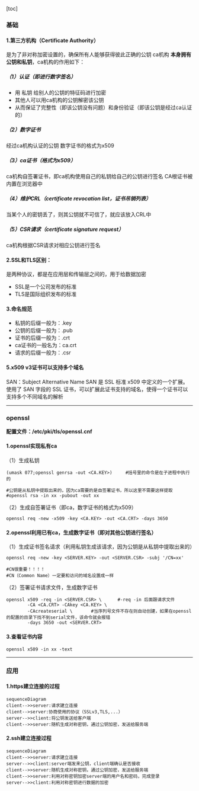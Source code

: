 [toc]
### 基础
#### 1.第三方机构（Certificate Authority）
是为了非对称加密设置的，确保所有人能够获得彼此正确的公钥
ca机构 **本身拥有公钥和私钥**，ca机构的作用如下：

##### （1）认证（即进行数字签名）
* 用 私钥 给别人的公钥的特征码进行加密
* 其他人可以用ca机构的公钥解密该公钥
* 从而保证了完整性（即该公钥没有问题）和身份验证（即该公钥是经过ca认证的）

##### （2）数字证书
经过ca机构认证的公钥
数字证书的格式为x509

##### （3）ca证书（格式为x509）
ca机构自签署证书，即ca机构使用自己的私钥给自己的公钥进行签名
CA根证书被内置在浏览器中

##### （4）维护CRL（certificate revocation list，证书吊销列表）
当某个人的密钥丢了，则其公钥就不可信了，就应该放入CRL中

##### （5）CSR请求（certificate signature request）
ca机构根据CSR请求对相应公钥进行签名

#### 2.SSL和TLS区别：
是两种协议，都是在应用层和传输层之间的，用于给数据加密
* SSL是一个公司发布的标准
* TLS是国际组织发布的标准

#### 3.命名规范
* 私钥的后缀一般为：.key
* 公钥的后缀一般为：.pub
* 证书的后缀一般为：.crt
* ca证书的一般名为：ca.crt
* 请求的后缀一般为：.csr

#### 5.x509 v3证书可以支持多个域名
SAN：Subject Alternative Name
SAN 是 SSL 标准 x509 中定义的一个扩展。使用了 SAN 字段的 SSL 证书，可以扩展此证书支持的域名，使得一个证书可以支持多个不同域名的解析

***

### openssl

**配置文件：/etc/pki/tls/openssl.cnf**
#### 1.openssl实现私有ca

（1）生成私钥
```shell
(umask 077;openssl genrsa -out <CA.KEY>)     #括号里的命令是在子进程中执行的

#公钥是从私钥中提取出来的，因为ca需要的是自签署证书，所以这里不需要这样提取
#openssl rsa -in xx -pubout -out xx
```
（2）生成自签署证书（即ca，数字证书的格式为x509）
```shell
openssl req -new -x509 -key <CA.KEY> -out <CA.CRT> -days 3650
```
#### 2.openssl利用已有ca，生成数字证书（即对其他公钥进行签名）

（1）生成证书签名请求（利用私钥生成该请求，因为公钥是从私钥中提取出来的）
```shell
openssl req -new -key <SERVER.KEY> -out <SERVER.CSR> -subj '/CN=xx'

#CN很重要！！！！
#CN（Common Name）一定要和访问的域名设置成一样
```
（2）签署证书请求文件，生成数字证书
```shell
openssl x509 -req -in <SERVER.CSR> \      #-req -in 后面跟请求文件
        -CA <CA.CRT> -CAkey <CA.KEY> \
        -CAcreateserial \       #当序列号文件不存在则自动创建，如果在openssl的配置的目录下找不到serial文件，该命令就会报错
        -days 3650 -out <SERVER.CRT>
```
#### 3.查看证书内容
```shell
openssl x509 -in xx -text
```

***

### 应用

#### 1.https建立连接的过程
```mermaid
sequenceDiagram
client-->>server:请求建立连接
client-->server:协商使用的协议（SSLv3,TLS,...）
server-->>client:将公钥发送给客户端
client-->>server:随机生成对称密钥，通过公钥加密，发送给服务端
```
#### 2.ssh建立连接过程
```mermaid
sequenceDiagram
client-->>server:请求建立连接
server-->>client:server端发来公钥，client端确认是否接收
client-->>server:随机生成对称密钥，通过公钥加密，发送给服务端
client-->>server:利用对称密钥加密server端的用户名和密码，完成登录
server-->>client:利用对称密钥进行数据的加密
```
